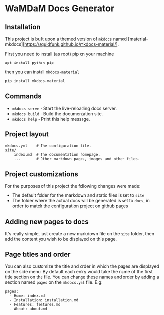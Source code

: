 # WaMDaM Docs Generator

## Installation

This project is built upon a themed version of `mkdocs` named [material-mkdocs][https://squidfunk.github.io/mkdocs-material/].

First you need to install (as root) pip on your machine

```
apt install python-pip
```

then you can install `mkdocs-material`

```
pip install mkdocs-material
```

## Commands

* `mkdocs serve` - Start the live-reloading docs server.
* `mkdocs build` - Build the documentation site.
* `mkdocs help` - Print this help message.

## Project layout

    mkdocs.yml    # The configuration file.
    site/
        index.md  # The documentation homepage.
        ...       # Other markdown pages, images and other files.

## Project customizations

For the purposes of this project the following changes were made:

* The default folder for the markdown and static files is set to `site`
* The folder where the actual docs will be generated is set to `docs`, in order to match the configuration project on github pages


## Adding new pages to docs

It's really simple, just create a new markdown file on the `site` folder, then add the content you wish to be displayed on this page.

## Page titles and order

You can also customize the title and order in which the pages are displayed on the side menu. By default each entry would take the name of the first title section on the file. You can change these names and order by adding a section named `pages` on the `mkdocs.yml` file. E.g:

```
pages:
  - Home: index.md
  - Installation: installation.md
  - Features: features.md
  - About: about.md
```